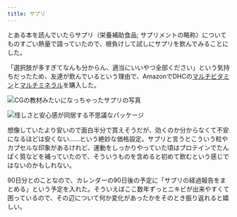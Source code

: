 ```yaml
---
title: サプリ
---
```

とある本を読んでいたらサプリ（栄養補助食品; サプリメントの略称）についてものすごい熱量で語っていたので、根負けして試しにサプリを飲んでみることにした。

「選択肢が多すぎてなんも分からん、適当にいいやつ全部ください」という気持ちだったため、友達が飲んでいるという理由で、AmazonでDHCの[マルチビタミン](https://www.amazon.co.jp/dp/B00GX1E3R6?th=1)と[マルチミネラル](https://www.amazon.co.jp/dp/B01MSSWA5K)を購入した。

![](https://lh3.googleusercontent.com/u4MYhjeuU_nMN91IhqL0YVBL7p8BKRnqB4VI45iGpcbDxlsNvKWnCKnly0USGpc-Nhix-pbN8nywQEpXCPwBYGv_3CrwosuzbIuH7o0LKXlJ4jtNBX8r54tJAc0WSL-vBDAiNkF-gDK3Aqnhov3Y06oDSWlOzQO9mWMHYTsC7Q4FG41iKj1HvosDKYno "CGの教材みたいになっちゃったサプリの写真")

![](https://lh5.googleusercontent.com/JFGsZxYBGwGzLY7pNmSloCWypyHLYw5YFtZtTiYjYoNlLum8rola96TZz_um3K-xfSihMwiBOjN1-0GYClDVnqppb6E6Izr4DHosvcasTFi97OTJfCJJyA7Oii71uSbaTrh9RgMQB6HWpy96Xf17MdaG7rylyZeJIy7gGgU7wDGJWt94E0IbEtyggcqy "怪しさと安心感が同居する不思議なパッケージ")

想像していたより安いので面白半分で買えそうだが、効くのか分からなくて不安になるほどは安くない……という絶妙な価格設定。サプリと言うとこういう粒やカプセルな印象があるけれど、運動をしっかりやっていた頃はプロテインでたんぱく質などを補っていたので、そういうものを含めると初めて飲むという感じではないのかもしれない。

90日分とのことなので、カレンダーの90日後の予定に「サプリの経過報告をまとめる」という予定を入れた。そういえばここ数年ずっとニキビが出来やすくて困っているので、その辺について何か変化があったかをそのとき振り返れると嬉しい。
